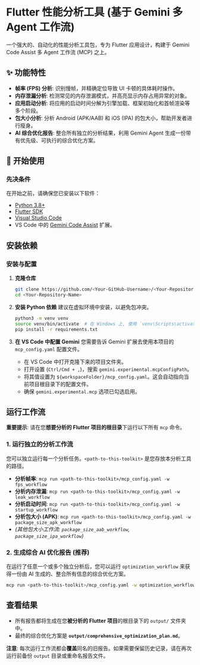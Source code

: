 # Flutter 性能分析工具 (基于 Gemini 多 Agent 工作流)

一个强大的、自动化的性能分析工具包，专为 Flutter 应用设计，构建于 Gemini Code Assist 多 Agent 工作流 (MCP) 之上。

## ✨ 功能特性

*   **帧率 (FPS) 分析**: 识别慢帧，并精确定位导致 UI 卡顿的具体耗时操作。
*   **内存泄漏分析**: 检测常见的内存泄漏模式，并高亮显示内存占用异常的对象。
*   **应用启动分析**: 将应用的启动时间分解为引擎加载、框架初始化和首帧渲染等多个阶段。
*   **包大小分析**: 分析 Android (APK/AAB) 和 iOS (IPA) 的包大小，帮助开发者进行瘦身。
*   **AI 综合优化报告**: 整合所有独立的分析结果，利用 Gemini Agent 生成一份带有优先级、可执行的综合优化方案。

## 🚀 开始使用

### 先决条件

在开始之前，请确保您已安装以下软件：

*   [Python 3.8+](https://www.python.org/)
*   [Flutter SDK](https://flutter.dev/docs/get-started/install)
*   [Visual Studio Code](https://code.visualstudio.com/)
*   VS Code 中的 [Gemini Code Assist](https://marketplace.visualstudio.com/items?itemName=GoogleCloudTools.gemini-code-assist) 扩展。

## 安装依赖

### 安装与配置

1.  **克隆仓库**
    ```bash
    git clone https://github.com/<Your-GitHub-Username>/<Your-Repository-Name>.git
    cd <Your-Repository-Name>
    ```

2.  **安装 Python 依赖**
    建议在虚拟环境中安装，以避免包冲突。
    ```bash
    python3 -m venv venv
    source venv/bin/activate  # 在 Windows 上, 使用 `venv\Scripts\activate`
    pip install -r requirements.txt
    ```

3.  **在 VS Code 中配置 Gemini**
    您需要告诉 Gemini 扩展去使用本项目的 `mcp_config.yaml` 配置文件。

    *   在 VS Code 中打开克隆下来的项目文件夹。
    *   打开设置 (`Ctrl/Cmd + ,`)，搜索 `gemini.experimental.mcpConfigPath`。
    *   将其值设置为 `${workspaceFolder}/mcp_config.yaml`。这会自动指向当前项目根目录下的配置文件。
    *   确保 `gemini.experimental.mcp` 选项已勾选启用。

## 运行工作流

**重要提示**: 请在您**想要分析的 Flutter 项目的根目录**下运行以下所有 `mcp` 命令。

### 1. 运行独立的分析工作流

您可以独立运行每一个分析任务。`<path-to-this-toolkit>` 是您存放本分析工具的路径。

*   **分析帧率**: `mcp run <path-to-this-toolkit>/mcp_config.yaml -w fps_workflow`
*   **分析内存泄漏**: `mcp run <path-to-this-toolkit>/mcp_config.yaml -w leak_workflow`
*   **分析启动时间**: `mcp run <path-to-this-toolkit>/mcp_config.yaml -w startup_workflow`
*   **分析包大小 (APK)**: `mcp run <path-to-this-toolkit>/mcp_config.yaml -w package_size_apk_workflow`
*   *(其他包大小工作流: `package_size_aab_workflow`, `package_size_ipa_workflow`)*

### 2. 生成综合 AI 优化报告 (推荐)

在运行了任意一个或多个独立分析后，您可以运行 `optimization_workflow` 来获得一份由 AI 生成的、整合所有信息的综合优化方案。

```bash
mcp run <path-to-this-toolkit>/mcp_config.yaml -w optimization_workflow
```

## 查看结果

*   所有报告都将生成在您**被分析的 Flutter 项目**的根目录下的 `output/` 文件夹中。
*   最终的综合优化方案是 **`output/comprehensive_optimization_plan.md`**。

**注意**: 每次运行工作流都会**覆盖**同名的旧报告。如果需要保留历史记录，请在再次运行前备份 `output` 目录或重命名报告文件。
